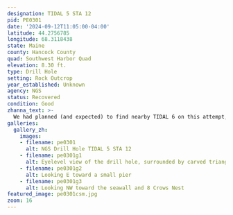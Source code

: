 ```yaml
---
designation: TIDAL 5 STA 12
pid: PE0301
date: '2024-09-12T11:05:00-04:00'
latitude: 44.2756785
longitude: 68.3118438
state: Maine
county: Hancock County
quad: Southwest Harbor Quad
elevation: 8.30 ft.
type: Drill Hole
setting: Rock Outcrop
year_established: Unknown
agency: NGS
status: Recovered
condition: Good
zhanna_text: >-
  We had planned (and expected) to find nearby TIDAL 6 on this attempt, after reading the 2018 recovery from surveyor JRO. We've known about this series of marks forever, but always thought that we would have to access them via the Coast Guard property, which is likely a no-go. JRO accessed the area through a nearby residence, which is what we did today. We did not really expect to find this mark, TIDAL 5, which is a drill hole. Drill holes, in particular, can be notoriously difficult to locate and positively identify after decades of weathering and vegetation growth. But this one was in an obvious location on an obvious rock face, basically glinting in the sun and drawing my attention immediately as soon as I stepped down onto the rocky beach. I also really liked the carved triangle surrounding the drill hole, and the carved horizontal line that runs through it.  
galleries:
  gallery_zh:
    images:
    - filename: pe0301
      alt: NGS Drill Hole TIDAL 5 STA 12 
    - filename: pe0301g1
      alt: Eyelevel view of the drill hole, surrounded by carved triangle, on rock face
    - filename: pe0301g2
      alt: Looking E toward a small pier 
    - filename: pe0301g3
      alt: Looking NW toward the seawall and 8 Crows Nest                   
featured_image: pe0301csm.jpg
zoom: 16      
---
```


